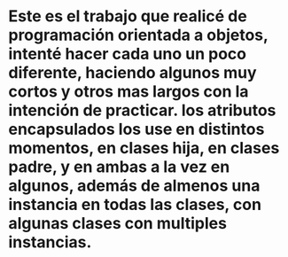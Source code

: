 # Este es el trabajo que realicé de programación orientada a objetos, intenté hacer cada uno un poco diferente, haciendo algunos muy cortos y otros mas largos con la intención de practicar. los atributos encapsulados los use en distintos momentos, en clases hija, en clases padre, y en ambas a la vez en algunos, además de almenos una instancia en todas las clases, con algunas clases con multiples instancias.
